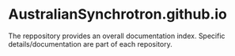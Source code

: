 # AustralianSynchrotron.github.io

The reppository provides an overall documentation index.
Specific details/documentation are part of each repository.

